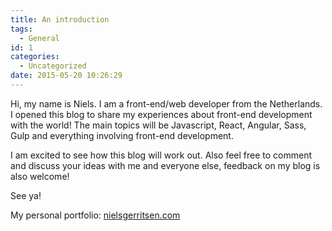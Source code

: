 ```yaml
---
title: An introduction
tags:
  - General
id: 1
categories:
  - Uncategorized
date: 2015-05-20 10:26:29
---
```


Hi, my name is Niels. I am a front-end/web developer from the Netherlands. I opened this blog to share my experiences about front-end development with the world! The main topics will be Javascript, React, Angular, Sass, Gulp and everything involving front-end development.

<!-- more -->

I am excited to see how this blog will work out. Also feel free to comment and discuss your ideas with me and everyone else, feedback on my blog is also welcome!

See ya!

My personal portfolio: [nielsgerritsen.com](http://nielsgerritsen.com)
